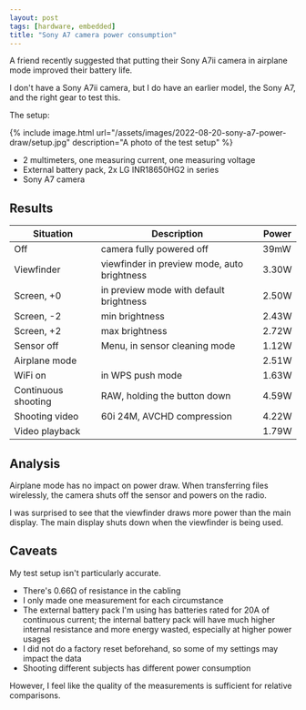```yaml
---
layout: post
tags: [hardware, embedded]
title: "Sony A7 camera power consumption"
---
```


A friend recently suggested that putting their Sony A7ii camera in airplane mode improved their battery life.

I don't have a Sony A7ii camera, but I do have an earlier model, the Sony A7, and the right gear to test this.

The setup:

{% include image.html
    url="/assets/images/2022-08-20-sony-a7-power-draw/setup.jpg"
    description="A photo of the test setup" %}

- 2 multimeters, one measuring current, one measuring voltage
- External battery pack, 2x LG INR18650HG2 in series
- Sony A7 camera

## Results

| Situation           | Description                                 | Power |
|---------------------|---------------------------------------------|-------|
| Off                 | camera fully powered off                    | 39mW  |
| Viewfinder          | viewfinder in preview mode, auto brightness | 3.30W |
| Screen, +0          | in preview mode with default brightness     | 2.50W |
| Screen, -2          | min brightness                              | 2.43W |
| Screen, +2          | max brightness                              | 2.72W |
| Sensor off          | Menu, in sensor cleaning mode               | 1.12W |
| Airplane mode       |                                             | 2.51W |
| WiFi on             | in WPS push mode                            | 1.63W |
| Continuous shooting | RAW, holding the button down                | 4.59W |
| Shooting video      | 60i 24M, AVCHD compression                  | 4.22W |
| Video playback      |                                             | 1.79W |

## Analysis

Airplane mode has no impact on power draw. When transferring files wirelessly,
the camera shuts off the sensor and powers on the radio.

I was surprised to see that the viewfinder draws more power than the main
display. The main display shuts down when the viewfinder is being used.

## Caveats

My test setup isn't particularly accurate.

- There's 0.66Ω of resistance in the cabling
- I only made one measurement for each circumstance
- The external battery pack I'm using has batteries rated for 20A of continuous
  current; the internal battery pack will have much higher internal resistance
  and more energy wasted, especially at higher power usages
- I did not do a factory reset beforehand, so some of my settings may impact
  the data
- Shooting different subjects has different power consumption

However, I feel like the quality of the measurements is sufficient for relative comparisons.
